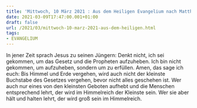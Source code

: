 ```yaml
---
title: 'Mittwoch, 10 März 2021 : Aus dem Heiligen Evangelium nach Matthäus - Mt 5,17-19.'
date: 2021-03-09T17:47:00.001+01:00
draft: false
url: /2021/03/mittwoch-10-marz-2021-aus-dem-heiligen.html
tags: 
- EVANGELIUM
---
```


In jener Zeit sprach Jesus zu seinen Jüngern: Denkt nicht, ich sei gekommen, um das Gesetz und die Propheten aufzuheben. Ich bin nicht gekommen, um aufzuheben, sondern um zu erfüllen. Amen, das sage ich euch: Bis Himmel und Erde vergehen, wird auch nicht der kleinste Buchstabe des Gesetzes vergehen, bevor nicht alles geschehen ist. Wer auch nur eines von den kleinsten Geboten aufhebt und die Menschen entsprechend lehrt, der wird im Himmelreich der Kleinste sein. Wer sie aber hält und halten lehrt, der wird groß sein im Himmelreich.
